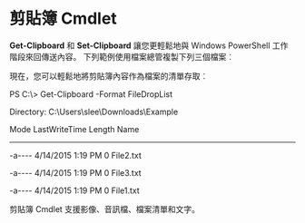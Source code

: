 # 剪貼簿 Cmdlet
**Get-Clipboard** 和 **Set-Clipboard** 讓您更輕鬆地與 Windows PowerShell 工作階段來回傳送內容。 下列範例使用檔案總管複製下列三個檔案︰

現在，您可以輕鬆地將剪貼簿內容作為檔案的清單存取︰

PS C:\\> Get-Clipboard -Format FileDropList

Directory: C:\\Users\\slee\\Downloads\\Example

Mode LastWriteTime Length Name

---- ------------- ------ ----

-a---- 4/14/2015 1:19 PM 0 File2.txt

-a---- 4/14/2015 1:19 PM 0 File3.txt

-a---- 4/14/2015 1:19 PM 0 File1.txt

剪貼簿 Cmdlet 支援影像、音訊檔、檔案清單和文字。
<!--HONumber=Mar16_HO2-->
